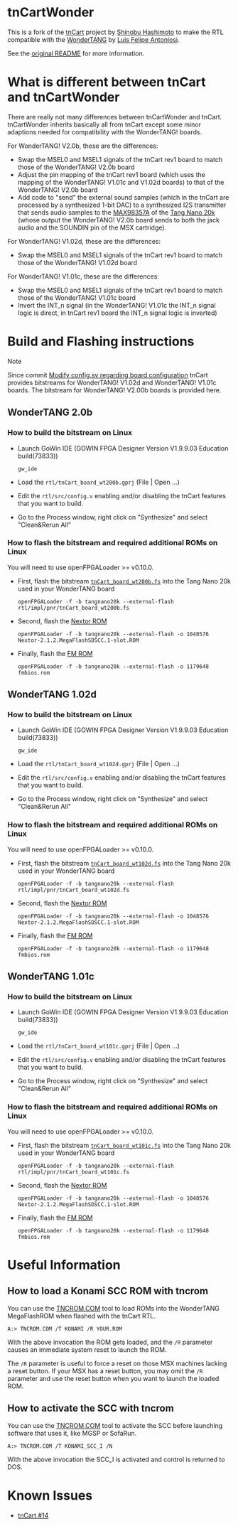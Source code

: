 # tnCartWonder

This is a fork of the [tnCart](https://github.com/buppu3/tnCart) project by [Shinobu Hashimoto](https://github.com/buppu3) to make the RTL compatible with the [WonderTANG](https://github.com/lfantoniosi/WonderTANG) by [Luis Felipe Antoniosi](https://github.com/lfantoniosi).

See the [original README](https://github.com/buppu3/tnCart/blob/main/README.md) for more information.


# What is different between tnCart and tnCartWonder

There are really not many differences between tnCartWonder and tnCart. tnCartWonder inherits basically all from tnCart except some minor adaptions needed for compatibility with the WonderTANG! boards.

For WonderTANG! V2.0b, these are the differences:
- Swap the MSEL0 and MSEL1 signals of the tnCart rev1 board to match those of the WonderTANG! V2.0b board
- Adjust the pin mapping of the tnCart rev1 board (which uses the mapping of the WonderTANG! V1.01c and V1.02d boards) to that of the WonderTANG! V2.0b board
- Add code to "send" the external sound samples (which in the tnCart are processed by a synthesized 1-bit DAC) to a synthesized I2S transmitter that sends audio samples to the [MAX98357A](https://www.analog.com/media/en/technical-documentation/data-sheets/max98357a-max98357b.pdf) of the [Tang Nano 20k](https://wiki.sipeed.com/hardware/en/tang/tang-nano-20k/nano-20k.html) (whose output the WonderTANG! V2.0b board sends to both the jack audio and the SOUNDIN pin of the MSX cartridge).

For WonderTANG! V1.02d, these are the differences:
- Swap the MSEL0 and MSEL1 signals of the tnCart rev1 board to match those of the WonderTANG! V1.02d board

For WonderTANG! V1.01c, these are the differences:
- Swap the MSEL0 and MSEL1 signals of the tnCart rev1 board to match those of the WonderTANG! V1.01c board
- Invert the INT_n signal (in the WonderTANG! V1.01c the INT_n signal logic is direct, in tnCart rev1 board the INT_n signal logic is inverted)

# Build and Flashing instructions

> [!NOTE]
> Since commit [Modify config.sv regarding board configuration](https://github.com/buppu3/tnCart/commit/7444c95f78c784e03bb0775b3e52caf16ae9ec27) tnCart provides bitstreams
> for WonderTANG! V1.02d and WonderTANG! V1.01c boards. The bitstream for WonderTANG! V2.00b boards is provided here.

## WonderTANG 2.0b

### How to build the bitstream on Linux

- Launch GoWin IDE (GOWIN FPGA Designer Version V1.9.9.03 Education build(73833))

  ~~~Shell
  gw_ide
  ~~~

- Load the `rtl/tnCart_board_wt200b.gprj` (File | Open ...)

- Edit the `rtl/src/config.v` enabling and/or disabling the tnCart features that you want to build.

- Go to the Process window, right click on "Synthesize" and select "Clean&Rerun All"

### How to flash the bitstream and required additional ROMs on Linux

You will need to use openFPGALoader >= v0.10.0.

- First, flash the bitstream [`tnCart_board_wt200b.fs`](https://raw.githubusercontent.com/herraa1/tnCartWonder/main/rtl/impl/pnr/tnCart_board_wt200b.fs) into the Tang Nano 20k used in your WonderTANG board

  ~~~Shell
  openFPGALoader -f -b tangnano20k --external-flash rtl/impl/pnr/tnCart_board_wt200b.fs
  ~~~

- Second, flash the [Nextor ROM](https://github.com/Konamiman/Nextor/releases/download/v2.1.2/Nextor-2.1.2.MegaFlashSDSCC.1-slot.ROM)

  ~~~Shell
  openFPGALoader -f -b tangnano20k --external-flash -o 1048576 Nextor-2.1.2.MegaFlashSDSCC.1-slot.ROM
  ~~~

- Finally, flash the [FM ROM](https://github.com/buppu3/tnCart/blob/main/roms/fmbios/bin/fmbios.rom)

  ~~~Shell
  openFPGALoader -f -b tangnano20k --external-flash -o 1179648 fmbios.rom
  ~~~

## WonderTANG 1.02d

### How to build the bitstream on Linux

- Launch GoWin IDE (GOWIN FPGA Designer Version V1.9.9.03 Education build(73833))

  ~~~Shell
  gw_ide
  ~~~

- Load the `rtl/tnCart_board_wt102d.gprj` (File | Open ...)

- Edit the `rtl/src/config.v` enabling and/or disabling the tnCart features that you want to build.

- Go to the Process window, right click on "Synthesize" and select "Clean&Rerun All"

### How to flash the bitstream and required additional ROMs on Linux

You will need to use openFPGALoader >= v0.10.0.

- First, flash the bitstream [`tnCart_board_wt102d.fs`](https://raw.githubusercontent.com/herraa1/tnCartWonder/main/rtl/impl/pnr/tnCart_board_wt102d.fs) into the Tang Nano 20k used in your WonderTANG board

  ~~~Shell
  openFPGALoader -f -b tangnano20k --external-flash rtl/impl/pnr/tnCart_board_wt102d.fs
  ~~~

- Second, flash the [Nextor ROM](https://github.com/Konamiman/Nextor/releases/download/v2.1.2/Nextor-2.1.2.MegaFlashSDSCC.1-slot.ROM)

  ~~~Shell
  openFPGALoader -f -b tangnano20k --external-flash -o 1048576 Nextor-2.1.2.MegaFlashSDSCC.1-slot.ROM
  ~~~

- Finally, flash the [FM ROM](https://github.com/buppu3/tnCart/blob/main/roms/fmbios/bin/fmbios.rom)

  ~~~Shell
  openFPGALoader -f -b tangnano20k --external-flash -o 1179648 fmbios.rom
  ~~~

## WonderTANG 1.01c

### How to build the bitstream on Linux

- Launch GoWin IDE (GOWIN FPGA Designer Version V1.9.9.03 Education build(73833))

  ~~~Shell
  gw_ide
  ~~~

- Load the `rtl/tnCart_board_wt101c.gprj` (File | Open ...)

- Edit the `rtl/src/config.v` enabling and/or disabling the tnCart features that you want to build.

- Go to the Process window, right click on "Synthesize" and select "Clean&Rerun All"

### How to flash the bitstream and required additional ROMs on Linux

You will need to use openFPGALoader >= v0.10.0.

- First, flash the bitstream [`tnCart_board_wt101c.fs`](https://raw.githubusercontent.com/herraa1/tnCartWonder/main/rtl/impl/pnr/tnCart_board_wt101c.fs) into the Tang Nano 20k used in your WonderTANG board

  ~~~Shell
  openFPGALoader -f -b tangnano20k --external-flash rtl/impl/pnr/tnCart_board_wt101c.fs
  ~~~

- Second, flash the [Nextor ROM](https://github.com/Konamiman/Nextor/releases/download/v2.1.2/Nextor-2.1.2.MegaFlashSDSCC.1-slot.ROM)

  ~~~Shell
  openFPGALoader -f -b tangnano20k --external-flash -o 1048576 Nextor-2.1.2.MegaFlashSDSCC.1-slot.ROM
  ~~~

- Finally, flash the [FM ROM](https://github.com/buppu3/tnCart/blob/main/roms/fmbios/bin/fmbios.rom)

  ~~~Shell
  openFPGALoader -f -b tangnano20k --external-flash -o 1179648 fmbios.rom
  ~~~


# Useful Information

## How to load a Konami SCC ROM with tncrom

You can use the [TNCROM.COM](https://github.com/buppu3/tnCart/blob/main/tools/tncrom/bin/TNCROM.COM) tool to load ROMs into the WonderTANG MegaFlashROM when flashed with the tnCart RTL.

`A:> TNCROM.COM /T KONAMI /R YOUR.ROM`

With the above invocation the ROM gets loaded, and the `/R` parameter causes an immediate system reset to launch the ROM.

The `/R` parameter is useful to force a reset on those MSX machines lacking a reset button.
If your MSX has a reset button, you may omit the `/R` parameter and use the reset button when you want to launch the loaded ROM.

## How to activate the SCC with tncrom

You can use the [TNCROM.COM](https://github.com/buppu3/tnCart/blob/main/tools/tncrom/bin/TNCROM.COM) tool to activate the SCC before launching software that uses it, like MGSP or SofaRun.

`A:> TNCROM.COM /T KONAMI_SCC_I /N`

With the above invocation the SCC_I is activated and control is returned to DOS.


# Known Issues

- [tnCart #14](https://github.com/buppu3/tnCart/issues/14)

